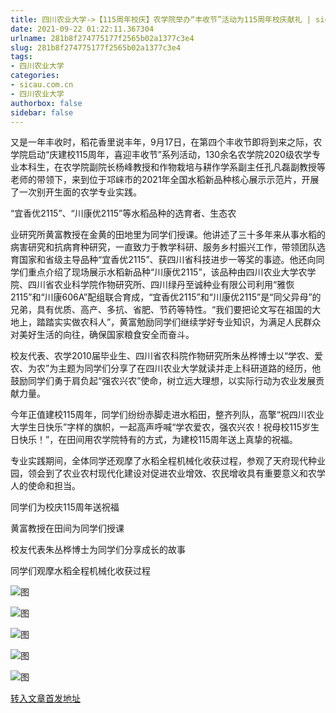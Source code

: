 ```yaml
---
title: 四川农业大学->【115周年校庆】农学院举办“丰收节”活动为115周年校庆献礼 | sicau.com.cn
date: 2021-09-22 01:22:11.367304
urlname: 281b8f274775177f2565b02a1377c3e4
slug: 281b8f274775177f2565b02a1377c3e4
tags: 
- 四川农业大学
categories:
- sicau.com.cn
- 四川农业大学
authorbox: false
sidebar: false
---
```

又是一年丰收时，稻花香里说丰年，9月17日，在第四个丰收节即将到来之际，农学院启动“庆建校115周年，喜迎丰收节”系列活动，130余名农学院2020级农学专业本科生，在农学院副院长杨峰教授和作物栽培与耕作学系副主任孔凡磊副教授等老师的带领下，来到位于邛崃市的2021年全国水稻新品种核心展示示范片，开展了一次别开生面的农学专业实践。

“宜香优2115”、“川康优2115”等水稻品种的选育者、生态农
<!--more-->
业研究所黄富教授在金黄的田地里为同学们授课。他讲述了三十多年来从事水稻的病害研究和抗病育种研究，一直致力于教学科研、服务乡村振兴工作，带领团队选育国家和省级主导品种“宜香优2115”、获四川省科技进步一等奖的事迹。他还向同学们重点介绍了现场展示水稻新品种“川康优2115”，该品种由四川农业大学农学院、四川省农业科学院作物研究所、四川绿丹至诚种业有限公司利用“雅恢2115”和“川康606A”配组联合育成，“宜香优2115”和“川康优2115”是“同父异母”的兄弟，具有优质、高产、多抗、省肥、节药等特性。“我们要把论文写在祖国的大地上，踏踏实实做农科人”，黄富勉励同学们继续学好专业知识，为满足人民群众对美好生活的向往，确保国家粮食安全而奋斗。

校友代表、农学2010届毕业生、四川省农科院作物研究所朱丛桦博士以“学农、爱农、为农”为主题为同学们分享了在四川农业大学就读并走上科研道路的经历，他鼓励同学们勇于肩负起“强农兴农”使命，树立远大理想，以实际行动为农业发展贡献力量。

今年正值建校115周年，同学们纷纷赤脚走进水稻田，整齐列队，高擎“祝四川农业大学生日快乐”字样的旗帜，一起高声呼喊“学农爱农，强农兴农！祝母校115岁生日快乐！”，在田间用农学院特有的方式，为建校115周年送上真挚的祝福。

专业实践期间，全体同学还观摩了水稻全程机械化收获过程，参观了天府现代种业园，领会到了农业农村现代化建设对促进农业增效、农民增收具有重要意义和农学人的使命和担当。

同学们为校庆115周年送祝福

黄富教授在田间为同学们授课

校友代表朱丛桦博士为同学们分享成长的故事

同学们观摩水稻全程机械化收获过程

![图](https://news.sicau.edu.cn/__local/4/2C/C3/5E6AF175B2739A84C0CB231367E_727A0504_175A7.png)

![图](https://news.sicau.edu.cn/__local/A/3E/0B/2782DF3E81796FC0DDC54DA542D_D15886BB_118EE.png)

![图](https://news.sicau.edu.cn/__local/0/43/F9/C8A9FB5406849B261A5664DE22D_9DFA669B_CE88.png)

![图](https://news.sicau.edu.cn/__local/9/81/A9/F98C302C8698D839B21080D47A4_88598FCC_1AF3F.png)

![图](https://news.sicau.edu.cn/__local/6/4F/F1/97A630CD16F7061DFECA5B78C7C_D9345221_28FE0.png)

[转入文章首发地址](https://news.sicau.edu.cn/info/1078/64647.htm)